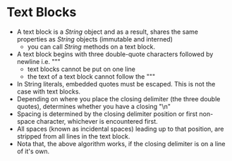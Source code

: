 # Text Blocks
* A text block is a *String* object and as a result, shares the same properties as *String* objects (immutable and interned)
  * you can call *String* methods on a text block.
* A text block begins with three double-quote characters followed by newline i.e. """
  * text blocks cannot be put on one line
  * the text of a text block cannot follow the """
* In String literals, embedded quotes must be escaped. This is not the case with text blocks.
* Depending on where you place the closing delimiter (the three double quotes), determines whether you have a closing "\n"
* Spacing is determined by the closing delimiter position or first non-space character, whichever is encountered first.
* All spaces (known as incidental spaces) leading up to that position, are stripped from all lines in the text block.
* Nota that, the above algorithm works, if the closing delimiter is on a line of it's own.
